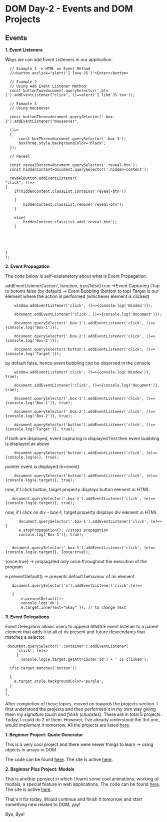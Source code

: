 # DOM Day-2 - Events and DOM Projects

## Events

**1. Event Listeners**
 
 Ways we can add Event Listeners in our application.
 
      // Example 1 -> HTML on Event Method
      //<button onclick="alert('I love JS')">Enter</button>

      // Example 2
      // Using Add Event Listener Method
      const buttonTwo=document.querySelector('.btn-2').addEventListener("click", ()=>alert('I like JS too'));

      // Exmaple 3 
      // Using mouseover
      
      const buttonThree=document.querySelector('.box-3').addEventListener("mouseover",

      ()=>
      {
          const boxThree=document.querySelector('.box-3');
          boxThree.style.backgroundColor='black';
      });
      
      // Reveal
      
      const revealButton=document.querySelector('.reveal-btn');
      const hiddenContent=document.querySelector('.hidden-content');
      
      revealButton.addEventListener(
    "click", ()=>
    {
        if(hiddenContent.classList.contains('reveal-btn'))
        
        {
            hiddenContent.classList.remove('reveal-btn');
        }

        else{
            hiddenContent.classList.add('reveal-btn');
        }





    }
    );
    
 **2. Event Propagation**
 
 The code below is self-explanatory about what is Event Propagation.
            
 addEventListener('action', function, true/false)
 true ->Event Capturing (Top to botom)
 false (by default) -> Event Bubbling (bottom to top)
 Target is our element where the action is performed (whichever element is clicked)

        window.addEventListener('click', ()=>{console.log('Window')});

        document.addEventListener('click', ()=>{console.log('Document')});

        document.querySelector('.box-1').addEventListener('click', ()=>{console.log('Box-1')});

        document.querySelector('.box-2').addEventListener('click', ()=>{console.log('Box-2')});

        document.querySelector('button').addEventListener('click', ()=>{console.log('Target')});

  by default false, hence event bubbling can be observed in the console

        window.addEventListener('click', ()=>{console.log('Window')}, true);

        document.addEventListener('click', ()=>{console.log('Document')}, true);

        document.querySelector('.box-1').addEventListener('click', ()=>{console.log('Box-1')}, true);

        document.querySelector('.box-2').addEventListener('click', ()=>{console.log('Box-2')}, true);

        document.querySelector('button').addEventListener('click', ()=>{console.log('Target')}, true);

   if both are displayed, event capturing is displayed first then event bubbling is displayed as above

        document.querySelector('button').addEventListener('click', (e)=>{console.log(e)}, true);
   pointer event is displayed (e=event)

        document.querySelector('button').addEventListener('click', (e)=>{console.log(e.target)}, true);
   now, if I click button, target property displays button element in HTML


       document.querySelector('.box-1').addEventListener('click', (e)=>{console.log(e.target)}, true);
   now, if I click on div - box-1, target property displays div element in HTML 

          document.querySelector('.box-1').addEventListener('click', (e)=>{
          e.stopPropagation(); //stops propagation
          console.log('Box-1')}, true);


       document.querySelector('.box-1').addEventListener('click', (e)=>{console.log(e.target)}, {once:true});
   {once:true} -> propagated only once throughout the execution of the program


   e.preventDefault() -> prevents default behaviour of an element

       document.querySelector('a').addEventListener('click',(e)=>

       {   
           e.preventDefault();
           console.log('OK')
           e.target.innerText="okay" }); // to change text
           
   **3. Event Delegations**
   
   Event Delegation allows users to append SINGLE event listener to a parent element that adds it to all of its present and future  descendants that matches a selector.

     document.querySelector('.container').addEventListener(
         'click', (e)=>
         {
           console.log(e.target.getAttribute('id') + ' is clicked');

      if(e.target.matches('button'))

      {
        e.target.style.backgroundColor='purple';
      }
    }
    );
    
   
   After completion of these topics, moved on towards the projects section. I first understood the projects and then performed it in my own way giving them my *signature touch and finish* (*chuckles*). There are in total 5 projects. Today, I could do 2 of them. However, I've already understood the 3rd one, would implement it tomorrow. All the projects are listed [here](https://jazzcodes.github.io/DOM/).
   
   **1. Beginner Project: Quote Generator**
   
   This is a very cool project and there were newer things to learn -> using objects in arrays in DOM
   
   The code can be found [here](https://github.com/jazzcodes/DOM/tree/master/Projects/Project-1).
   The site is active [here](https://jazzcodes.github.io/DOM/Projects/Project-1/).
   
   **2. Beginner Plus Project: Modals**
   
   This is another pproject in which I learnt some cool animations, working of modals, a special feature in web applications.
   The code can be found [here](https://github.com/jazzcodes/DOM/tree/master/Projects/Project-2).
   The site is active [here](https://jazzcodes.github.io/DOM/Projects/Project-2/).
   
   
   That's it for today. Would continue and finish it tomorrow and start something new related to DOM, yay!

Bye, Bye!
